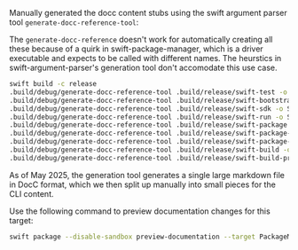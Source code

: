 Manually generated the docc content stubs using the swift argument parser tool `generate-docc-reference-tool`:

The `generate-docc-reference` doesn't work for automatically creating all these because of a quirk in swift-package-manager, which is a driver
executable and expects to be called with different names. The heurstics in swift-argument-parser's generation tool don't accomodate this use case.

```bash
swift build -c release
.build/debug/generate-docc-reference-tool .build/release/swift-test -o Sources/PackageManagerDocs/Documentation.docc --style docc
.build/debug/generate-docc-reference-tool .build/release/swift-bootstrap -o Sources/PackageManagerDocs/Documentation.docc --style docc
.build/debug/generate-docc-reference-tool .build/release/swift-sdk -o Sources/PackageManagerDocs/Documentation.docc --style docc
.build/debug/generate-docc-reference-tool .build/release/swift-run -o Sources/PackageManagerDocs/Documentation.docc --style docc
.build/debug/generate-docc-reference-tool .build/release/swift-package -o Sources/PackageManagerDocs/Documentation.docc --style docc
.build/debug/generate-docc-reference-tool .build/release/swift-package-registry -o Sources/PackageManagerDocs/Documentation.docc --style docc
.build/debug/generate-docc-reference-tool .build/release/swift-package-collection -o Sources/PackageManagerDocs/Documentation.docc --style docc
.build/debug/generate-docc-reference-tool .build/release/swift-build -o Sources/PackageManagerDocs/Documentation.docc --style docc
.build/debug/generate-docc-reference-tool .build/release/swift-build-prebuilts -o Sources/PackageManagerDocs/Documentation.docc --style docc
```

As of May 2025, the generation tool generates a single large markdown file in DocC format, which we then split up manually into small pieces
for the CLI content.

Use the following command to preview documentation changes for this target:

```bash
swift package --disable-sandbox preview-documentation --target PackageManagerDocs
```
